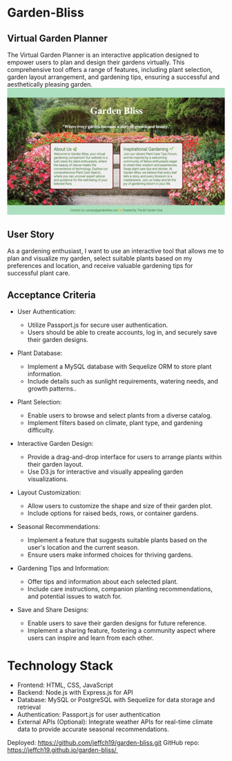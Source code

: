 # Garden-Bliss
## Virtual Garden Planner
The Virtual Garden Planner is an interactive application designed to empower users to plan and design their gardens virtually. This comprehensive tool offers a range of features, including plant selection, garden layout arrangement, and gardening tips, ensuring a successful and aesthetically pleasing garden.
![Garden Planner](/public/css/images/HomepageCover.jpg)
## User Story
As a gardening enthusiast, I want to use an interactive tool that allows me to plan and visualize my garden, select suitable plants based on my preferences and location, and receive valuable gardening tips for successful plant care.

## Acceptance Criteria
* User Authentication:
    * Utilize Passport.js for secure user authentication.
    * Users should be able to create accounts, log in, and securely save their garden designs.

* Plant Database:
    * Implement a MySQL database with Sequelize ORM to store plant information.
    * Include details such as sunlight requirements, watering needs, and growth patterns.. 

* Plant Selection:
    * Enable users to browse and select plants from a diverse catalog.
    * Implement filters based on climate, plant type, and gardening difficulty.

* Interactive Garden Design:
    * Provide a drag-and-drop interface for users to arrange plants within their garden layout.
    * Use D3.js for interactive and visually appealing garden visualizations.

* Layout Customization:

    * Allow users to customize the shape and size of their garden plot.
    * Include options for raised beds, rows, or container gardens.

* Seasonal Recommendations:

    * Implement a feature that suggests suitable plants based on the user's location and the current season.
    * Ensure users make informed choices for thriving gardens.

* Gardening Tips and Information:
    * Offer tips and information about each selected plant.
    * Include care instructions, companion planting recommendations, and potential issues to watch for.

* Save and Share Designs:
    * Enable users to save their garden designs for future reference.
    * Implement a sharing feature, fostering a community aspect where users can inspire and learn from each other.

# Technology Stack
* Frontend: HTML, CSS, JavaScript 
* Backend: Node.js with Express.js for API
* Database: MySQL or PostgreSQL with Sequelize for data storage and retrieval
* Authentication: Passport.js for user authentication
* External APIs (Optional): Integrate weather APIs for real-time climate data to provide accurate seasonal recommendations.

Deployed: https://github.com/jeffch19/garden-bliss.git
GitHub repo: https://jeffch19.github.io/garden-bliss/ 